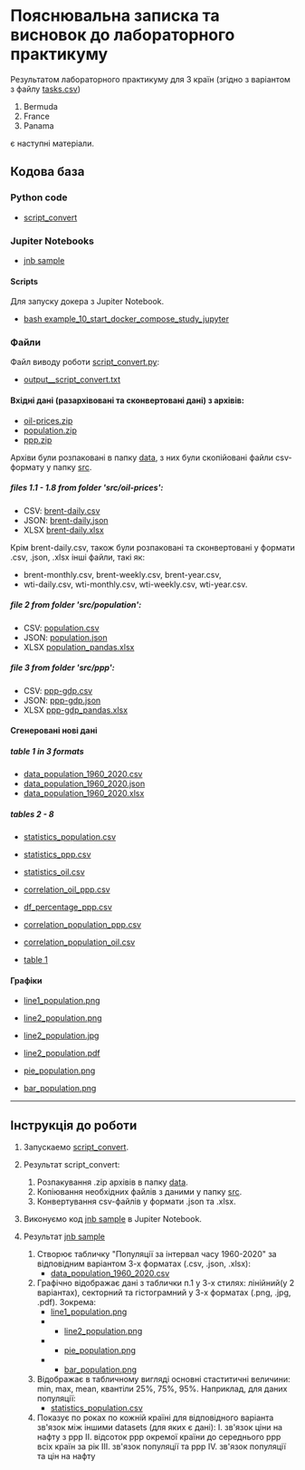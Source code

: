 # Пояснювальна записка та висновок до лабораторного практикуму

Результатом лабораторного практикуму для 3 країн (згідно з варіантом з файлу [tasks.csv](labs/lab7/tasks.csv))

1. Bermuda
2. France
3. Panama

є наступні матеріали.

## Кодова база

### Python code

- [script_convert](labs/lab7/samples/script_convert.py)


### Jupiter Notebooks

- [jnb sample](labs/lab7/samples/sample.ipynb)


#### Scripts
Для запуску докера з Jupiter Notebook.
- [bash example_10_start_docker_compose_study_jupyter](labs/lab7/example_10_start_docker_compose_study_jupyter.sh)


### Файли

Файл виводу роботи [script_convert.py](labs/lab7/samples/script_convert.py):
- [output__script_convert.txt](labs/lab7/samples/output__script_convert.txt)

#### Вхідні дані (разархівовані та сконвертовані дані) з архівів:

- [oil-prices.zip](labs/lab7/datasets/oil-prices.zip)
- [population.zip](labs/lab7/datasets/population.zip)
- [ppp.zip](labs/lab7/datasets/ppp.zip)

Архіви були розпаковані в папку [data](labs/lab7/data/), з них були скопійовані файли csv-формату у папку [src](labs/lab7/src/).

##### files 1.1 - 1.8 from folder 'src/oil-prices':

- CSV: [brent-daily.csv](labs/lab7/src/oil-prices/brent-daily.csv)
- JSON: [brent-daily.json](labs/lab7/src/oil-prices/brent-daily.json)
- XLSX [brent-daily.xlsx](labs/lab7/src/oil-prices/brent-daily_pandas.xlsx)

Крім brent-daily.csv, також були розпаковані та сконвертовані у формати .csv, .json, .xlsx інші файли, такі як: 
- brent-monthly.csv, brent-weekly.csv, brent-year.csv, 
- wti-daily.csv, wti-monthly.csv, wti-weekly.csv, wti-year.csv.

##### file 2 from folder 'src/population':

- CSV: [population.csv](labs/lab7/src/population/population.csv)
- JSON: [population.json](labs/lab7/src/population/population.json)
- XLSX [population_pandas.xlsx](labs/lab7/src/population/population_pandas.xlsx)

##### file 3 from folder 'src/ppp':

- CSV: [ppp-gdp.csv](labs/lab7/src/ppp/ppp-gdp.csv)
- JSON: [ppp-gdp.json](labs/lab7/src/ppp/ppp-gdp.json)
- XLSX [ppp-gdp_pandas.xlsx](labs/lab7/src/ppp/ppp-gdp_pandas.xlsx)

#### Сгенеровані нові дані

##### table 1 in 3 formats

- [data_population_1960_2020.csv](labs/lab7/samples/tables_and_graphs/data_population_1960_2020.csv)
- [data_population_1960_2020.json](labs/lab7/samples/tables_and_graphs/data_population_1960_2020.json)
- [data_population_1960_2020.xlsx](labs/lab7/samples/tables_and_graphs/data_population_1960_2020.xlsx)

##### tables 2 - 8

- [statistics_population.csv](labs/lab7/samples/tables_and_graphs/statistics_population.csv)
- [statistics_ppp.csv](labs/lab7/samples/tables_and_graphs/statistics_ppp.csv)
- [statistics_oil.csv](labs/lab7/samples/tables_and_graphs/statistics_oil.csv)
- [correlation_oil_ppp.csv](labs/lab7/samples/tables_and_graphs/correlation_oil_ppp.csv)
- [df_percentage_ppp.csv](labs/lab7/samples/tables_and_graphs/df_percentage_ppp.csv)
- [correlation_population_ppp.csv](labs/lab7/samples/tables_and_graphs/correlation_population_ppp.csv)
- [correlation_population_oil.csv](labs/lab7/samples/tables_and_graphs/correlation_population_oil.csv)

- [table 1](data/file1link1.json)

#### Графіки
- [line1_population.png](labs/lab7/samples/tables_and_graphs/line1_population.png)

- [line2_population.png](labs/lab7/samples/tables_and_graphs/line2_population.png)
- [line2_population.jpg](labs/lab7/samples/tables_and_graphs/line2_population.jpg)
- [line2_population.pdf](labs/lab7/samples/tables_and_graphs/line2_population.pdf)

- [pie_population.png](labs/lab7/samples/tables_and_graphs/pie_population.png)
- [bar_population.png](labs/lab7/samples/tables_and_graphs/bar_population.png)

---

## Інструкція до роботи

1. Запускаемо [script_convert](labs/lab7/samples/script_convert.py).

2. Результат script_convert:
    1. Розпакування .zip архівів в папку [data](labs/lab7/data/).
    2. Копіювання необхідних файлів з даними у папку [src](labs/lab7/src/).
    3. Конвертування csv-файлів у формати .json та .xlsx.
3. Виконуємо код [jnb sample](labs/lab7/samples/sample.ipynb) в Jupiter Notebook.
4. Результат [jnb sample](labs/lab7/samples/sample.ipynb)
    1. Створює табличку "Популяції за інтервал часу 1960-2020" за відповідним варіантом 3-х форматах (.csv, .json, .xlsx):
       * [data_population_1960_2020.csv](labs/lab7/samples/tables_and_graphs/data_population_1960_2020.csv)
    2. Графічно відображає дані з таблички п.1 у 3-х стилях: лінійний(у 2 варіантах), секторний та гістограмний у 3-х форматах (.png, .jpg, .pdf).
       Зокрема:
        * [line1_population.png](labs/lab7/samples/tables_and_graphs/line1_population.png)
        * - [line2_population.png](labs/lab7/samples/tables_and_graphs/line2_population.png)
        * - [pie_population.png](labs/lab7/samples/tables_and_graphs/pie_population.png)
        * - [bar_population.png](labs/lab7/samples/tables_and_graphs/bar_population.png)
    3. Відображає в табличному вигляді основні стаститичні величини: min, max, mean, квантіли 25%, 75%, 95%. Наприклад, для даних популяції:
        * [statistics_population.csv](labs/lab7/samples/tables_and_graphs/statistics_population.csv)
    4. Показує по роках по кожній країні для відповідного варіанта зв'язок між іншими datasets (для яких є дані):
         I. зв'язок ціни на нафту з ppp
         II. відсоток ppp окремої країни до середнього ppp всіх країн за рік
         III. зв'язок популяції та ppp
         IV. зв'язок популяції та цін на нафту
       
